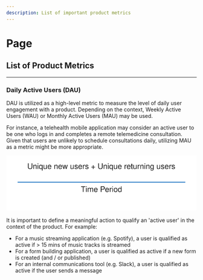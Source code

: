 ```yaml
---
description: List of important product metrics
---
```


# Page

## List of Product Metrics

***

### Daily Active Users (DAU)

DAU is utilized as a high-level metric to measure the level of daily user engagement with a product. Depending on the context, Weekly Active Users (WAU) or Monthly Active Users (MAU) may be used.

For instance, a telehealth mobile application may consider an active user to be one who logs in and completes a remote telemedicine consultation. Given that users are unlikely to schedule consultations daily, utilizing MAU as a metric might be more appropriate.

<img src=".gitbook/assets/file.excalidraw.svg" alt="Calculating DAU, WAU or MAU" class="gitbook-drawing">

It is important to define a meaningful action to qualify an 'active user' in the context of the product. For example:

* For a music streaming application (e.g. Spotify), a user is qualified as active if > 15 mins of music tracks is streamed
* For a form building application, a user is qualified as active if a new form is created (and / or published)
* For an internal communications tool (e.g. Slack), a user is qualified as active if the user sends a message
